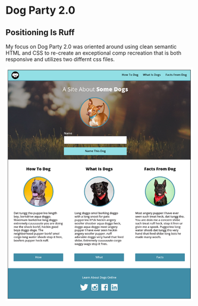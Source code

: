# Dog Party 2.0 
## Positioning Is **Ruff**

My focus on Dog Party 2.0 was oriented around using clean semantic HTML and CSS to re-create an exceptional comp recreation 
that is both responsive and utilizes two differnt css files. 

![Dog Party Comp](images/Dog-Party-2.0-Comp.jpg)
